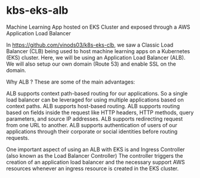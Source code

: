 # kbs-eks-alb
Machine Learning App hosted on EKS Cluster and exposed through a AWS Application Load Balancer

In https://github.com/vinods03/k8s-eks-clb, we saw a Classic Load Balancer (CLB) being used to host machine learning apps on a Kubernetes (EKS) cluster.
Here, we will be using an Application Load Balancer (ALB).
We will also setup our own domain (Route 53) and enable SSL on the domain.

Why ALB ? These are some of the main advantages:

ALB supports context path-based routing for our applications. So a single load balancer can be leveraged for using multiple applications based on context paths.
ALB supports host-based routing.
ALB supports routing based on fields inside the request like HTTP headers, HTTP methods, query parameters, and source IP addresses.
ALB supports redirecting request from one URL to another.
ALB supports authentication of users of our applications through their corporate or social identities before routing requests.

One important aspect of using an ALB with EKS is and Ingress Controller (also known as the Load Balancer Controller)
The controller triggers the creation of an application load balancer and the necessary support AWS resources whenever an ingress resource is created in the EKS cluster.
